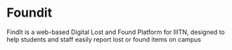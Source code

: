 # Foundit
FindIt is a web-based Digital Lost and Found Platform for IIITN, designed to help students and staff easily report lost or found items on campus
